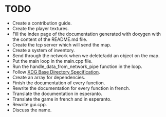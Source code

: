 # TODO #

+ Create a contribution guide.
+ Create the player textures.
+ Fill the index page of the documentation generated with doxygen with the 
content of the README.md file.
+ Create the tcp server which will send the map.
+ Create a system of inventory.
+ Send through the network when we delete/add an object on the map.
+ Put the main loop in the main.cpp file.
+ Run the handle_data_from_network_pipe function in the loop.
+ Follow [XDG Base Directory Specification](https://standards.freedesktop.org/basedir-spec/basedir-spec-latest.html).
+ Create an array for dependencies.
+ Finish the documentation of every function.
+ Rewrite the documentation for every function in french.
+ Translate the documentation in esperanto.
+ Translate the game in french and in esperanto.
+ Rewrite gui.cpp.
+ Discuss the name.
